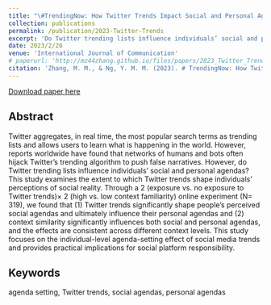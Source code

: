 ```yaml
---
title: "\#TrendingNow: How Twitter Trends Impact Social and Personal Agendas?"
collection: publications
permalink: /publication/2023-Twitter-Trends
excerpt: 'Do Twitter trending lists influence individuals’ social and personal agendas? This study examines the extent to which Twitter trends shape individuals’ perceptions of social reality.'
date: 2023/2/26
venue: 'International Journal of Communication'
# paperurl: 'http://mz44zhang.github.io/files/papers/2023_Twitter_Trends.pdf'
citation: 'Zhang, M. M., & Ng, Y. M. M. (2023). # TrendingNow: How Twitter Trends Impact Social and Personal Agendas?. International Journal of Communication, 17, 20.'
---
```

[Download paper here](http://mz44zhang.github.io/files/papers/2023_Twitter_Trends.pdf)


Abstract 
---------
Twitter aggregates, in real time, the most popular search terms as trending lists and allows users to learn what is happening in the world. However, reports worldwide have found that networks of humans and bots often hijack Twitter’s trending algorithm to push false narratives. However, do Twitter trending lists influence individuals’ social and personal agendas? This study examines the extent to which Twitter trends shape individuals’ perceptions of social reality. Through a 2 (exposure vs. no exposure to Twitter trends)× 2 (high vs. low context familiarity) online experiment (N= 319), we found that (1) Twitter trends significantly shape people’s perceived social agendas and ultimately influence their personal agendas and (2) context similarity significantly influences both social and personal agendas, and the effects are consistent across different context levels. This study focuses on the individual-level agenda-setting effect of social media trends and provides practical implications for social platform responsibility.

Keywords 
---------
agenda setting, Twitter trends, social agendas, personal agendas




